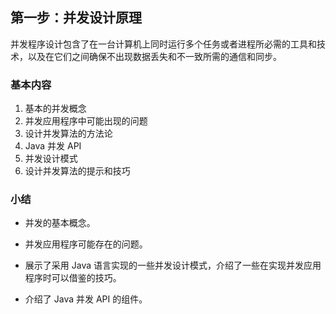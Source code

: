 ## 第一步：并发设计原理
并发程序设计包含了在一台计算机上同时运行多个任务或者进程所必需的工具和技术，以及在它们之间确保不出现数据丢失和不一致所需的通信和同步。

### 基本内容
1.	基本的并发概念
2.	并发应用程序中可能出现的问题
3.	设计并发算法的方法论
4.	Java 并发 API
5.	并发设计模式
6.	设计并发算法的提示和技巧

### 小结
-	并发的基本概念。  

-	并发应用程序可能存在的问题。
-	展示了采用 Java 语言实现的一些并发设计模式，介绍了一些在实现并发应用程序时可以借鉴的技巧。
-	介绍了 Java 并发 API 的组件。